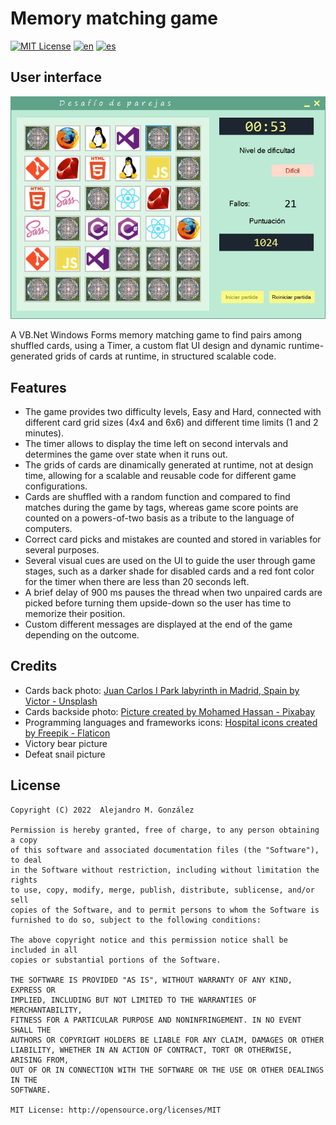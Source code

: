 Memory matching game
===============
[![MIT License](https://img.shields.io/badge/License-MIT-green.svg)](https://choosealicense.com/licenses/mit/)
[![en](https://img.shields.io/badge/lang-en-red.svg)](https://github.com/alejandroMAD/desafio-parejas/blob/master/README.md)
[![es](https://img.shields.io/badge/lang-es-yellow.svg)](https://github.com/alejandroMAD/desafio-parejas/blob/master/README.es.md)

User interface
----------
![User interface](/screenshot.png)

A VB.Net Windows Forms memory matching game to find pairs among shuffled cards, using a Timer, a custom flat UI design and dynamic runtime-generated grids of cards at runtime, in structured scalable code.

Features
-------------------
* The game provides two difficulty levels, Easy and Hard, connected with different card grid sizes (4x4 and 6x6) and different time limits (1 and 2 minutes).
* The timer allows to display the time left on second intervals and determines the game over state when it runs out.
* The grids of cards are dinamically generated at runtime, not at design time, allowing for a scalable and reusable code for different game configurations.
* Cards are shuffled with a random function and compared to find matches during the game by tags, whereas game score points are counted on a powers-of-two basis as a tribute to the language of computers.
* Correct card picks and mistakes are counted and stored in variables for several purposes.
* Several visual cues are used on the UI to guide the user through game stages, such as a darker shade for disabled cards and a red font color for the timer when there are less than 20 seconds left.
* A brief delay of 900 ms pauses the thread when two unpaired cards are picked before turning them upside-down so the user has time to memorize their position.
* Custom different messages are displayed at the end of the game depending on the outcome.


Credits
-------------------

* Cards back photo: [Juan Carlos I Park labyrinth in Madrid, Spain by Victor - Unsplash](https://unsplash.com/es/fotos/_qXjdWm8YEo)
* Cards backside photo: [Picture created by Mohamed Hassan - Pixabay](https://pixabay.com/images/id-2988137)
* Programming languages and frameworks icons: [Hospital icons created by Freepik - Flaticon](https://www.flaticon.com/free-icons/hospital)
* Victory bear picture
* Defeat snail picture

License
--------
    Copyright (C) 2022  Alejandro M. González
    
    Permission is hereby granted, free of charge, to any person obtaining a copy
    of this software and associated documentation files (the "Software"), to deal
    in the Software without restriction, including without limitation the rights
    to use, copy, modify, merge, publish, distribute, sublicense, and/or sell
    copies of the Software, and to permit persons to whom the Software is
    furnished to do so, subject to the following conditions:
    
    The above copyright notice and this permission notice shall be included in all
    copies or substantial portions of the Software.
    
    THE SOFTWARE IS PROVIDED "AS IS", WITHOUT WARRANTY OF ANY KIND, EXPRESS OR
    IMPLIED, INCLUDING BUT NOT LIMITED TO THE WARRANTIES OF MERCHANTABILITY,
    FITNESS FOR A PARTICULAR PURPOSE AND NONINFRINGEMENT. IN NO EVENT SHALL THE
    AUTHORS OR COPYRIGHT HOLDERS BE LIABLE FOR ANY CLAIM, DAMAGES OR OTHER
    LIABILITY, WHETHER IN AN ACTION OF CONTRACT, TORT OR OTHERWISE, ARISING FROM,
    OUT OF OR IN CONNECTION WITH THE SOFTWARE OR THE USE OR OTHER DEALINGS IN THE
    SOFTWARE.
    
    MIT License: http://opensource.org/licenses/MIT
